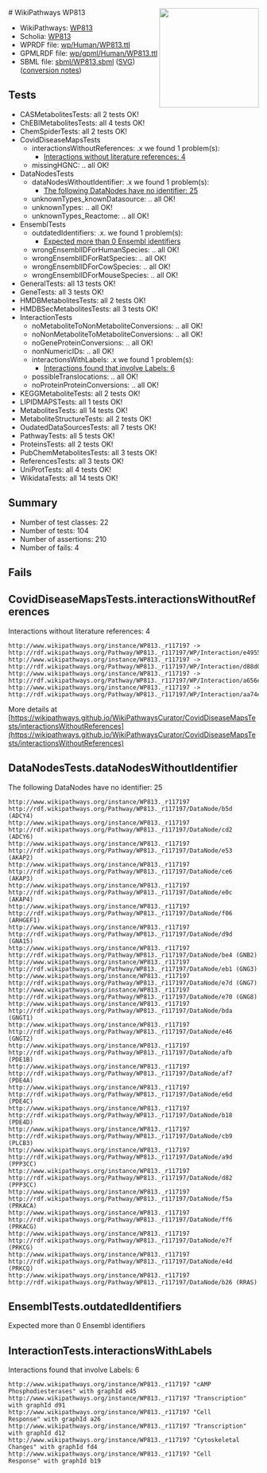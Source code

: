 <img style="float: right; width: 200px" src="../logo.png" />
# WikiPathways WP813

* WikiPathways: [WP813](https://identifiers.org/wikipathways:WP813)
* Scholia: [WP813](https://scholia.toolforge.org/wikipathways/WP813)
* WPRDF file: [wp/Human/WP813.ttl](../wp/Human/WP813.ttl)
* GPMLRDF file: [wp/gpml/Human/WP813.ttl](../wp/gpml/Human/WP813.ttl)
* SBML file: [sbml/WP813.sbml](../sbml/WP813.sbml) ([SVG](../sbml/WP813.svg)) ([conversion notes](../sbml/WP813.txt))

## Tests
* CASMetabolitesTests: all 2 tests OK!
* ChEBIMetabolitesTests: all 4 tests OK!
* ChemSpiderTests: all 2 tests OK!
* CovidDiseaseMapsTests
    * interactionsWithoutReferences: .x we found 1 problem(s):
        * [Interactions without literature references: 4](#2e295932)
    * missingHGNC: .. all OK!
* DataNodesTests
    * dataNodesWithoutIdentifier: .x we found 1 problem(s):
        * [The following DataNodes have no identifier: 25](#8792c4b4)
    * unknownTypes_knownDatasource: .. all OK!
    * unknownTypes: .. all OK!
    * unknownTypes_Reactome: .. all OK!
* EnsemblTests
    * outdatedIdentifiers: .x. we found 1 problem(s):
        * [Expected more than 0 Ensembl identifiers](#f44398b7)
    * wrongEnsemblIDForHumanSpecies: .. all OK!
    * wrongEnsemblIDForRatSpecies: .. all OK!
    * wrongEnsemblIDForCowSpecies: .. all OK!
    * wrongEnsemblIDForMouseSpecies: .. all OK!
* GeneralTests: all 13 tests OK!
* GeneTests: all 3 tests OK!
* HMDBMetabolitesTests: all 2 tests OK!
* HMDBSecMetabolitesTests: all 3 tests OK!
* InteractionTests
    * noMetaboliteToNonMetaboliteConversions: .. all OK!
    * noNonMetaboliteToMetaboliteConversions: .. all OK!
    * noGeneProteinConversions: .. all OK!
    * nonNumericIDs: .. all OK!
    * interactionsWithLabels: .x we found 1 problem(s):
        * [Interactions found that involve Labels: 6](#630d267d)
    * possibleTranslocations: .. all OK!
    * noProteinProteinConversions: .. all OK!
* KEGGMetaboliteTests: all 2 tests OK!
* LIPIDMAPSTests: all 1 tests OK!
* MetabolitesTests: all 14 tests OK!
* MetaboliteStructureTests: all 2 tests OK!
* OudatedDataSourcesTests: all 7 tests OK!
* PathwayTests: all 5 tests OK!
* ProteinsTests: all 2 tests OK!
* PubChemMetabolitesTests: all 3 tests OK!
* ReferencesTests: all 3 tests OK!
* UniProtTests: all 4 tests OK!
* WikidataTests: all 14 tests OK!


## Summary

* Number of test classes: 22
* Number of tests: 104
* Number of assertions: 210
* Number of fails: 4

## Fails

<a name="2e295932" />

## CovidDiseaseMapsTests.interactionsWithoutReferences

Interactions without literature references: 4
```
http://www.wikipathways.org/instance/WP813._r117197 -> http://rdf.wikipathways.org/Pathway/WP813._r117197/WP/Interaction/e4955
http://www.wikipathways.org/instance/WP813._r117197 -> http://rdf.wikipathways.org/Pathway/WP813._r117197/WP/Interaction/d88d0
http://www.wikipathways.org/instance/WP813._r117197 -> http://rdf.wikipathways.org/Pathway/WP813._r117197/WP/Interaction/a656e
http://www.wikipathways.org/instance/WP813._r117197 -> http://rdf.wikipathways.org/Pathway/WP813._r117197/WP/Interaction/aa74e
```

More details at [https://wikipathways.github.io/WikiPathwaysCurator/CovidDiseaseMapsTests/interactionsWithoutReferences](https://wikipathways.github.io/WikiPathwaysCurator/CovidDiseaseMapsTests/interactionsWithoutReferences)

<a name="8792c4b4" />

## DataNodesTests.dataNodesWithoutIdentifier

The following DataNodes have no identifier: 25
```
http://www.wikipathways.org/instance/WP813._r117197 http://rdf.wikipathways.org/Pathway/WP813._r117197/DataNode/b5d (ADCY4)
http://www.wikipathways.org/instance/WP813._r117197 http://rdf.wikipathways.org/Pathway/WP813._r117197/DataNode/cd2 (ADCY6)
http://www.wikipathways.org/instance/WP813._r117197 http://rdf.wikipathways.org/Pathway/WP813._r117197/DataNode/e53 (AKAP2)
http://www.wikipathways.org/instance/WP813._r117197 http://rdf.wikipathways.org/Pathway/WP813._r117197/DataNode/ce6 (AKAP3)
http://www.wikipathways.org/instance/WP813._r117197 http://rdf.wikipathways.org/Pathway/WP813._r117197/DataNode/e0c (AKAP4)
http://www.wikipathways.org/instance/WP813._r117197 http://rdf.wikipathways.org/Pathway/WP813._r117197/DataNode/f06 (ARHGEF1)
http://www.wikipathways.org/instance/WP813._r117197 http://rdf.wikipathways.org/Pathway/WP813._r117197/DataNode/d9d (GNA15)
http://www.wikipathways.org/instance/WP813._r117197 http://rdf.wikipathways.org/Pathway/WP813._r117197/DataNode/be4 (GNB2)
http://www.wikipathways.org/instance/WP813._r117197 http://rdf.wikipathways.org/Pathway/WP813._r117197/DataNode/eb1 (GNG3)
http://www.wikipathways.org/instance/WP813._r117197 http://rdf.wikipathways.org/Pathway/WP813._r117197/DataNode/e7d (GNG7)
http://www.wikipathways.org/instance/WP813._r117197 http://rdf.wikipathways.org/Pathway/WP813._r117197/DataNode/e70 (GNG8)
http://www.wikipathways.org/instance/WP813._r117197 http://rdf.wikipathways.org/Pathway/WP813._r117197/DataNode/bda (GNGT1)
http://www.wikipathways.org/instance/WP813._r117197 http://rdf.wikipathways.org/Pathway/WP813._r117197/DataNode/e46 (GNGT2)
http://www.wikipathways.org/instance/WP813._r117197 http://rdf.wikipathways.org/Pathway/WP813._r117197/DataNode/afb (PDE1B)
http://www.wikipathways.org/instance/WP813._r117197 http://rdf.wikipathways.org/Pathway/WP813._r117197/DataNode/af7 (PDE4A)
http://www.wikipathways.org/instance/WP813._r117197 http://rdf.wikipathways.org/Pathway/WP813._r117197/DataNode/e6d (PDE4C)
http://www.wikipathways.org/instance/WP813._r117197 http://rdf.wikipathways.org/Pathway/WP813._r117197/DataNode/b18 (PDE4D)
http://www.wikipathways.org/instance/WP813._r117197 http://rdf.wikipathways.org/Pathway/WP813._r117197/DataNode/cb9 (PLCB3)
http://www.wikipathways.org/instance/WP813._r117197 http://rdf.wikipathways.org/Pathway/WP813._r117197/DataNode/a9d (PPP3CC)
http://www.wikipathways.org/instance/WP813._r117197 http://rdf.wikipathways.org/Pathway/WP813._r117197/DataNode/d82 (PPP3CC)
http://www.wikipathways.org/instance/WP813._r117197 http://rdf.wikipathways.org/Pathway/WP813._r117197/DataNode/f5a (PRKACA)
http://www.wikipathways.org/instance/WP813._r117197 http://rdf.wikipathways.org/Pathway/WP813._r117197/DataNode/ff6 (PRKACG)
http://www.wikipathways.org/instance/WP813._r117197 http://rdf.wikipathways.org/Pathway/WP813._r117197/DataNode/e7f (PRKCG)
http://www.wikipathways.org/instance/WP813._r117197 http://rdf.wikipathways.org/Pathway/WP813._r117197/DataNode/e4d (PRKCQ)
http://www.wikipathways.org/instance/WP813._r117197 http://rdf.wikipathways.org/Pathway/WP813._r117197/DataNode/b26 (RRAS)
```

<a name="f44398b7" />

## EnsemblTests.outdatedIdentifiers

Expected more than 0 Ensembl identifiers
<a name="630d267d" />

## InteractionTests.interactionsWithLabels

Interactions found that involve Labels: 6
```
http://www.wikipathways.org/instance/WP813._r117197 "cAMP
Phosphodiesterases" with graphId e45
http://www.wikipathways.org/instance/WP813._r117197 "Transcription" with graphId d91
http://www.wikipathways.org/instance/WP813._r117197 "Cell
Response" with graphId a26
http://www.wikipathways.org/instance/WP813._r117197 "Transcription" with graphId d12
http://www.wikipathways.org/instance/WP813._r117197 "Cytoskeletal
Changes" with graphId fd4
http://www.wikipathways.org/instance/WP813._r117197 "Cell
Response" with graphId b19
```

